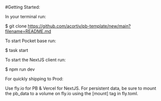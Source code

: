 #Getting Started:

In your terminal run:

$ git clone https://github.com/acortiv/pb-template/new/main?filename=README.md

To start Pocket base run:

$ task start

To start the NextJS client run:

$ npm run dev

For quickly shipping to Prod:

Use fly.io for PB & Vercel for NextJS.  For persistent data, be sure to mount the pb_data to a volume on fly.io using the [mount] tag in fly.toml.
